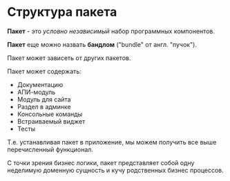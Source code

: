 Структура пакета
===

**Пакет** - это *условно независимый* набор программных компонентов.

**Пакет** еще можно назвать **бандлом** ("bundle" от англ. "пучок").

Пакет может зависеть от других пакетов.

Пакет может содержать:

* Документацию
* АПИ-модуль
* Модуль для сайта
* Раздел в админке
* Консольные команды
* Встраиваемый виджет
* Тесты

Т.е. устанавливая пакет в приложение, мы можем получить все выше перечисленный функционал.

С точки зрения бизнес логики, пакет представляет собой одну неделимую доменную сущность и кучу родственных бизнес процессов.
